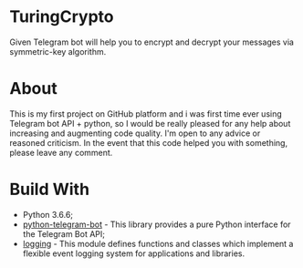 # TuringCrypto
  Given Telegram bot will help you to encrypt and decrypt your messages via symmetric-key algorithm.
# About
This is my first project on GitHub platform and i was first time ever using Telegram bot API + python, so I would be really pleased for any help about increasing and augmenting code quality. I'm open to any advice or reasoned criticism. In the event that this code helped you with something, please leave any comment.
# Build With
* Python 3.6.6;
* [python-telegram-bot](https://github.com/python-telegram-bot/python-telegram-bot) - This library provides a pure Python interface for the Telegram Bot API;
* [logging](https://docs.python.org/3/library/logging.html) - This module defines functions and classes which implement a flexible event logging system for applications and libraries.
